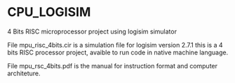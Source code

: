 # CPU_LOGISIM
4 Bits RISC microprocessor project using logisim simulator

File mpu_risc_4bits.cir is a simulation file for logisim version 2.7.1 this is a 4 bits RISC processor project, avaible to run code in native machine language.

File mpu_rsc_4bits.pdf is the manual for instruction format and computer architeture.
